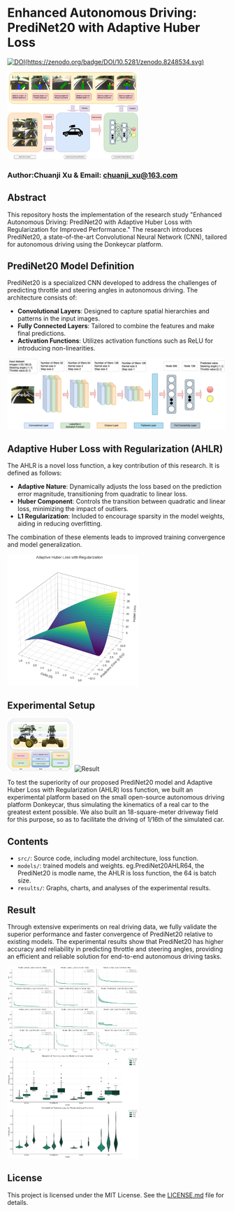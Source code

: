 # Enhanced Autonomous Driving: PrediNet20 with Adaptive Huber Loss

[![DOI](https://zenodo.org/badge/DOI/10.5281/zenodo.8248534.svg)(https://zenodo.org/badge/DOI/10.5281/zenodo.8248534.svg)](https://doi.org/10.5281/zenodo.8248534)

<img src="images/Fig14.png" alt="End-to-end Donkeycar" width="300"/>

### Author:Chuanji Xu  & Email: chuanji_xu@163.com

## Abstract

This repository hosts the implementation of the research study "Enhanced Autonomous Driving: PrediNet20 with Adaptive Huber Loss with Regularization for Improved Performance." The research introduces PrediNet20, a state-of-the-art Convolutional Neural Network (CNN), tailored for autonomous driving using the Donkeycar platform.



## PrediNet20 Model Definition

PrediNet20 is a specialized CNN developed to address the challenges of predicting throttle and steering angles in autonomous driving. The architecture consists of:

- **Convolutional Layers**: Designed to capture spatial hierarchies and patterns in the input images.
- **Fully Connected Layers**: Tailored to combine the features and make final predictions.
- **Activation Functions**: Utilizes activation functions such as ReLU for introducing non-linearities.
<img src="images/predi net.drawio.png" alt="PrediNet20 Architecture" width="500"/>


## Adaptive Huber Loss with Regularization (AHLR)

The AHLR is a novel loss function, a key contribution of this research. It is defined as follows:

- **Adaptive Nature**: Dynamically adjusts the loss based on the prediction error magnitude, transitioning from quadratic to linear loss.
- **Huber Component**: Controls the transition between quadratic and linear loss, minimizing the impact of outliers.
- **L1 Regularization**: Included to encourage sparsity in the model weights, aiding in reducing overfitting.

The combination of these elements leads to improved training convergence and model generalization.

<img src="images/AHLR3D2.0.png" alt="AHLR" width="300"/>

## Experimental Setup

<img src="images/Fig7.png" alt="Result" width="150"/> <img src="images/Fig8.png" alt="Result" width="300"/>

To test the superiority of our proposed PrediNet20 model and Adaptive Huber Loss with Regularization (AHLR) loss function, we built an experimental platform based on the small open-source autonomous driving platform Donkeycar, thus simulating the kinematics of a real car to the greatest extent possible. We also built an 18-square-meter driveway field for this purpose, so as to facilitate the driving of 1/16th of the simulated car.

## Contents

- `src/`: Source code, including model architecture, loss function.
- `models/`: trained models and weights. eg.PrediNet20AHLR64, the PrediNet20 is modle name, the AHLR is loss function, the 64 is batch size.
- `results/`: Graphs, charts, and analyses of the experimental results.
  
## Result
Through extensive experiments on real driving data, we fully validate the superior performance and faster convergence of PrediNet20 relative to existing models. The experimental results show that PrediNet20 has higher accuracy and reliability in predicting throttle and steering angles, providing an efficient and reliable solution for end-to-end autonomous driving tasks.

 <img src="images/Fig11.png" alt="Result" width="300"/>
 <img src="images/f370b623-0b77-4878-be2a-89c5926a5939.png" alt="Result" width="300"/>
 
## License

This project is licensed under the MIT License. See the [LICENSE.md](LICENSE.md) file for details.
